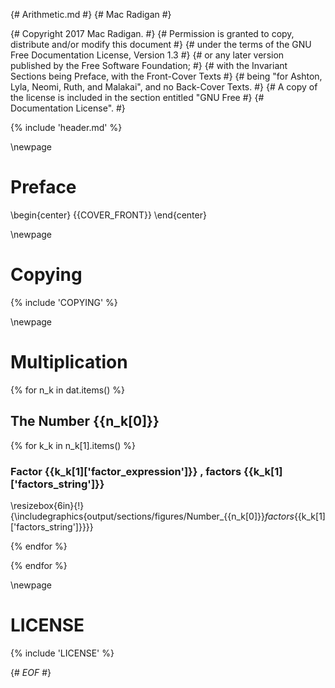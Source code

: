 {# Arithmetic.md #}
{# Mac Radigan #}

{#  Copyright 2017  Mac Radigan.                                                   #}
{#  Permission is granted to copy, distribute and/or modify this document          #}
{#  under the terms of the GNU Free Documentation License, Version 1.3             #}
{#  or any later version published by the Free Software Foundation;                #}
{#  with the Invariant Sections being Preface, with the Front-Cover Texts          #}
{#  being "for Ashton, Lyla, Neomi, Ruth, and Malakai", and no Back-Cover Texts.   #}
{#  A copy of the license is included in the section entitled "GNU Free            #}
{#  Documentation License".                                                        #}

{% include 'header.md' %}

\newpage

# Preface

\begin{center}
{{COVER_FRONT}}
\end{center}

\newpage

# Copying

{% include 'COPYING' %}

\newpage

# Multiplication

{% for n_k in dat.items() %}
## The Number {{n_k[0]}}

  {% for k_k in n_k[1].items() %}
### Factor {{k_k[1]['factor_expression']}} , factors {{k_k[1]['factors_string']}}

\resizebox{6in}{!}{\includegraphics{output/sections/figures/Number_{{n_k[0]}}_factors_{{k_k[1]['factors_string']}}}}

  {% endfor %}

{% endfor %}

\newpage

# LICENSE

{% include 'LICENSE' %}

{# *EOF* #}
